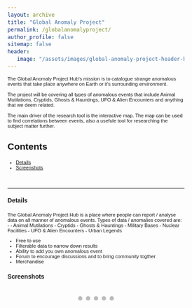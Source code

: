 ```yaml
---
layout: archive
title: "Global Anomaly Project"
permalink: /globalanomalyproject/
author_profile: false
sitemap: false
header: 
   image: "/assets/images/global-anomaly-project-header-background.jpg" 
---
```


<style>
* {box-sizing: border-box;}
body {font-family: Verdana, sans-serif;}
.mySlides {display: none;}
img {vertical-align: middle;}

/* Slideshow container */
.slideshow-container {
  max-width: 1000px;
  position: relative;
  margin: auto;
}

/* Caption text */
.text {
  color: #f2f2f2;
  font-size: 15px;
  padding: 8px 12px;
  position: absolute;
  bottom: 8px;
  width: 100%;
  text-align: center;
}

/* Number text (1/3 etc) */
.numbertext {
  color: #f2f2f2;
  font-size: 12px;
  padding: 8px 12px;
  position: absolute;
  top: 0;
}

/* The dots/bullets/indicators */
.dot {
  height: 10px;
  width: 10px;
  margin: 0 2px;
  background-color: #bbb;
  border-radius: 50%;
  display: inline-block;
  transition: background-color 0.6s ease;
}

.active {
  background-color: #717171;
}

/* Fading animation */
.fade {
  -webkit-animation-name: fade;
  -webkit-animation-duration: 4s;
  animation-name: fade;
  animation-duration: 4s;
}

@-webkit-keyframes fade {
  from {opacity: .4} 
  to {opacity: 1}
}

@keyframes fade {
  from {opacity: .4} 
  to {opacity: 1}
}

/* On smaller screens, decrease text size */
@media only screen and (max-width: 300px) {
  .text {font-size: 11px}
}
</style>

<p style="font-size:0.80em; margin-top:0; margin-bottom: 0;">
The Global Anomaly Project Hub's mission is to catalogue strange anomalous events that take place anywhere on Earth or it's surrounding environment.
<br><br>
The project will be covering all types of anomalous events that include Animal Mutilations, Cryptids, Ghosts & Hauntings, UFO & Alien Encounters and anything that we deem related.
<br><br>
The main driver of the research tool is the interactive map. The map can be used to find correlations between events, also a usefule tool for researching the subject matter further.
</p>

<h2>Contents</h2>
<ul style="font-size:0.80em;">
  <li><a href="#1">Details</a></li>
  <li><a href="#2">Screenshots</a></li>
</ul>

<br>
<hr>

<div id="1"></div>
<h4>Details</h4>
<p style="font-size:0.80em; margin-top:0; margin-bottom: 0;">
The Global Anomaly Project Hub is a place where people can report / analyse data on all manner of anomalous events.
Types of data / anomalies covered are: - 
- Animal Mutilations 
- Cryptids 
- Ghosts & Hauntings 
- Military Bases 
- Nuclear Facilities 
- UFO & Alien Encounters 
- Urban Legends 
</p>
<ul style="font-size:0.80em;">
    <li>Free to use</li>
    <li>Filterable data to narrow down results</li>
    <li>Ability to add you own anomalous event</li>
    <li>Forum to encourage discussions and to bring community togther</li>
    <li>Merchandise</li>
</ul>

<div id="2"></div>
<h4>Screenshots</h4>

<div class="slideshow-container">

<div class="mySlides fade"><div class="numbertext">1 / 5</div><img src="/assets/slideshows/gap/slide-1.png" style="width:100%"><div class="text"></div></div>
<div class="mySlides fade"><div class="numbertext">2 / 5</div><img src="/assets/slideshows/gap/slide-2.png" style="width:100%"><div class="text"></div></div>
<div class="mySlides fade"><div class="numbertext">3 / 5</div><img src="/assets/slideshows/gap/slide-3.png" style="width:100%"><div class="text"></div></div>
<div class="mySlides fade"><div class="numbertext">4 / 5</div><img src="/assets/slideshows/gap/slide-4.png" style="width:100%"><div class="text"></div></div>
<div class="mySlides fade"><div class="numbertext">5 / 5</div><img src="/assets/slideshows/gap/slide-5.png" style="width:100%"><div class="text"></div></div>

</div>

<br>

<div style="text-align:center">
  <span class="dot"></span> 
  <span class="dot"></span> 
  <span class="dot"></span> 
  <span class="dot"></span> 
  <span class="dot"></span> 
</div>

<script>
var slideIndex = 0;
showSlides();

function showSlides() {
  var i;
  var slides = document.getElementsByClassName("mySlides");
  var dots = document.getElementsByClassName("dot");
  for (i = 0; i < slides.length; i++) {
    slides[i].style.display = "none";  
  }
  slideIndex++;
  if (slideIndex > slides.length) {slideIndex = 1}    
  for (i = 0; i < dots.length; i++) {
    dots[i].className = dots[i].className.replace(" active", "");
  }
  slides[slideIndex-1].style.display = "block";  
  dots[slideIndex-1].className += " active";
  setTimeout(showSlides, 4000); // Change image every 2 seconds
}
</script>
